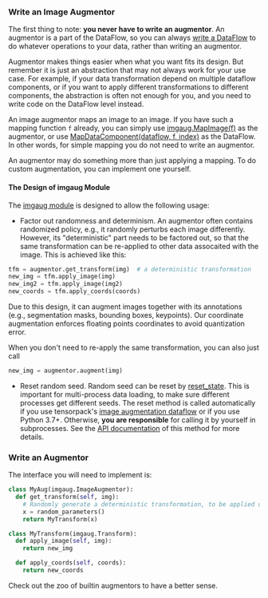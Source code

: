 

### Write an Image Augmentor

The first thing to note: __you never have to write an augmentor__.
An augmentor is a part of the DataFlow, so you can always
[write a DataFlow](./dataflow.md)
to do whatever operations to your data, rather than writing an augmentor.

Augmentor makes things easier when what you want fits its design.
But remember it is just an abstraction that may not always work for your use case.
For example, if your data transformation depend on multiple dataflow components,
or if you want to apply different transformations to different components,
the abstraction is often not enough for you, and you need to write code on the
DataFlow level instead.

An image augmentor maps an image to an image.
If you have such a mapping function `f` already, you can simply use
[imgaug.MapImage(f)](../../modules/dataflow.imgaug.html#tensorpack.dataflow.imgaug.MapImage)
as the augmentor, or use
[MapDataComponent(dataflow, f, index)](../../modules/dataflow.html#tensorpack.dataflow.MapDataComponent)
as the DataFlow.
In other words, for simple mapping you do not need to write an augmentor.

An augmentor may do something more than just applying a mapping.
To do custom augmentation, you can implement one yourself.


#### The Design of imgaug Module

The [imgaug module](../../modules/dataflow.imgaug) is designed to allow the following usage:

* Factor out randomness and determinism.
  An augmentor often contains randomized policy, e.g., it randomly perturbs each image differently.
  However, its "deterministic" part needs to be factored out, so that
  the same transformation can be re-applied to other data
  assocaited with the image. This is achieved like this:

```python
tfm = augmentor.get_transform(img)  # a deterministic transformation
new_img = tfm.apply_image(img)
new_img2 = tfm.apply_image(img2)
new_coords = tfm.apply_coords(coords)
```

  Due to this design, it can augment images together with its annotations
  (e.g., segmentation masks, bounding boxes, keypoints).
  Our coordinate augmentation enforces floating points coordinates
  to avoid quantization error.

  When you don't need to re-apply the same transformation, you can also just call

```python
new_img = augmentor.augment(img)
```

* Reset random seed. Random seed can be reset by
  [reset_state](../../modules/dataflow.imgaug.html#tensorpack.dataflow.imgaug.ImageAugmentor.reset_state).
  This is important for multi-process data loading, to make sure different
  processes get different seeds.
  The reset method is called automatically if you use tensorpack's
  [image augmentation dataflow](../../modules/dataflow.html#tensorpack.dataflow.AugmentImageComponent)
  or if you use Python 3.7+.
  Otherwise, **you are responsible** for calling it by yourself in subprocesses.
  See the
  [API documentation](../../modules/dataflow.imgaug.html#tensorpack.dataflow.imgaug.ImageAugmentor.reset_state)
  of this method for more details.


### Write an Augmentor

The interface you will need to implement is:

```python
class MyAug(imgaug.ImageAugmentor):
  def get_transform(self, img):
    # Randomly generate a deterministic transformation, to be applied on img
    x = random_parameters()
    return MyTransform(x)

class MyTransform(imgaug.Transform):
  def apply_image(self, img):
    return new_img

  def apply_coords(self, coords):
    return new_coords
```

Check out the zoo of builtin augmentors to have a better sense.
